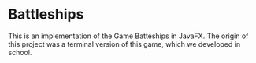 # Battleships
This is an implementation of the Game Batteships in JavaFX. The origin of this project was a terminal version of this game, which we developed in school.
